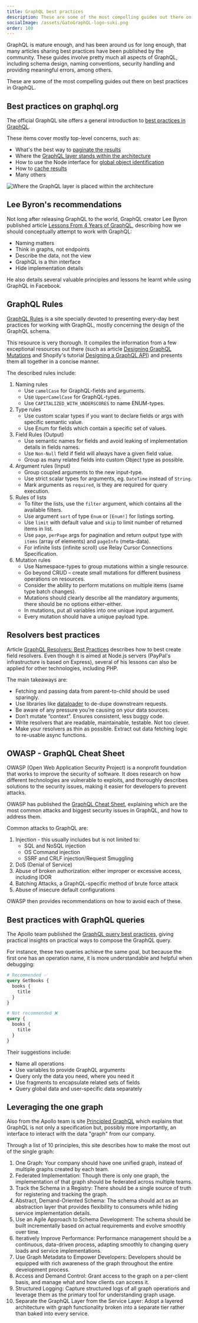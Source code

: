```yaml
---
title: GraphQL best practices
description: These are some of the most compelling guides out there on best practices in GraphQL.
socialImage: /assets/GatoGraphQL-logo-suki.png
order: 100
---
```


GraphQL is mature enough, and has been around us for long enough, that many articles sharing best practices have been published by the community. These guides involve pretty much all aspects of GraphQL, including schema design, naming conventions, security handling and providing meaningful errors, among others.

These are some of the most compelling guides out there on best practices in GraphQL.

## Best practices on graphql.org

The official GraphQL site offers a general introduction to [best practices in GraphQL](https://graphql.org/learn/best-practices/).

These items cover mostly top-level concerns, such as:

- What's the best way to [paginate the results](https://graphql.org/learn/pagination/)
- Where the [GraphQL layer stands within the architecture](https://graphql.org/learn/thinking-in-graphs/#business-logic-layer)
- How to use the Node interface for [global object identification](https://graphql.org/learn/global-object-identification/)
- How to [cache results](https://graphql.org/learn/caching/)
- Many others

![Where the GraphQL layer is placed within the architecture](/assets/guides/downstream/resources/business_layer.png "Where the GraphQL layer is placed within the architecture")

## Lee Byron's recommendations

Not long after releasing GraphQL to the world, GraphQL creator Lee Byron published article [Lessons From 4 Years of GraphQL](https://www.graphql.com/articles/4-years-of-graphql-lee-byron), describing how we should conceptually attempt to work with GraphQL:

- Naming matters
- Think in graphs, not endpoints
- Describe the data, not the view
- GraphQL is a thin interface
- Hide implementation details

He also details several valuable principles and lessons he learnt while using GraphQL in Facebook.

## GraphQL Rules

[GraphQL Rules](https://graphql-rules.onrender.com/) is a site specially devoted to presenting every-day best practices for working with GraphQL, mostly concerning the design of the GraphQL schema.

This resource is very thorough. It compiles the information from a few exceptional resources out there (such as article [Designing GraphQL Mutations](https://www.apollographql.com/blog/graphql/basics/designing-graphql-mutations/) and Shopify's tutorial [Designing a GraphQL API](https://github.com/Shopify/graphql-design-tutorial/blob/master/TUTORIAL.md)) and presents them all together in a concise manner.

The described rules include:

1. Naming rules
    - Use `camelCase` for GraphQL-fields and arguments.
    - Use `UpperCamelCase` for GraphQL-types.
    - Use `CAPITALIZED_WITH_UNDERSCORES` to name ENUM-types.
2. Type rules
    - Use custom scalar types if you want to declare fields or args with specific semantic value.
    - Use Enum for fields which contain a specific set of values.
3. Field Rules (Output)
    - Use semantic names for fields and avoid leaking of implementation details in fields names.
    - Use `Non-Null` field if field will always have a given field value.
    - Group as many related fields into custom Object type as possible.
4. Argument rules (Input)
    - Group coupled arguments to the new input-type.
    - Use strict scalar types for arguments, eg. `DateTime` instead of `String`.
    - Mark arguments as `required`, is they are required for query execution.
5. Rules of lists
    - To filter the lists, use the `filter` argument, which contains all the available filters.
    - Use argument `sort` of type `Enum` or `[Enum!]` for listings sorting.
    - Use `limit` with default value and `skip` to limit number of returned items in list.
    - Use `page`, `perPage` args for pagination and return output type with `items` (array of elements) and `pageInfo` (meta-data).
    - For infinite lists (infinite scroll) use Relay Cursor Connections Specification.
6. Mutation rules
    - Use Namespace-types to group mutations within a single resource.
    - Go beyond CRUD – create small mutations for different business operations on resources.
    - Consider the ability to perform mutations on multiple items (same type batch changes).
    - Mutations should clearly describe all the mandatory arguments, there should be no options either-either.
    - In mutations, put all variables into one unique input argument.
    - Every mutation should have a unique payload type.

## Resolvers best practices

Article [GraphQL Resolvers: Best Practices](https://medium.com/paypal-tech/graphql-resolvers-best-practices-cd36fdbcef55) describes how to best create field resolvers. Even though it is aimed at Node.js servers (PayPal's infrastructure is based on Express), several of his lessons can also be applied for other technologies, including PHP.

The main takeaways are:

- Fetching and passing data from parent-to-child should be used sparingly.
- Use libraries like [dataloader](https://github.com/facebook/dataloader) to de-dupe downstream requests.
- Be aware of any pressure you’re causing on your data sources.
- Don’t mutate “context”. Ensures consistent, less buggy code.
- Write resolvers that are readable, maintainable, testable. Not too clever.
- Make your resolvers as thin as possible. Extract out data fetching logic to re-usable async functions.

## OWASP - GraphQL Cheat Sheet

OWASP (Open Web Application Security Project) is a nonprofit foundation that works to improve the security of software. It does research on how different technologies are vulnerable to exploits, and thoroughly describes solutions to the security issues, making it easier for developers to prevent attacks.

OWASP has published the [GraphQL Cheat Sheet](https://cheatsheetseries.owasp.org/cheatsheets/GraphQL_Cheat_Sheet.html), explaining which are the most common attacks and biggest security issues in GraphQL, and how to address them.

Common attacks to GraphQL are:

1. Injection - this usually includes but is not limited to:
    - SQL and NoSQL injection
    - OS Command injection
    - SSRF and CRLF injection/Request Smuggling
2. DoS (Denial of Service)
3. Abuse of broken authorization: either improper or excessive access, including IDOR
4. Batching Attacks, a GraphQL-specific method of brute force attack
5. Abuse of insecure default configurations

OWASP then provides recommendations on how to avoid each of these.

## Best practices with GraphQL queries

The Apollo team published the [GraphQL query best practices](https://www.apollographql.com/docs/react/data/operation-best-practices/), giving practical insights on practical ways to compose the GraphQL query.

For instance, these two queries achieve the same goal, but because the first one has an operation name, it is more understandable and helpful when debugging:

```graphql
# Recommended ✅
query GetBooks {
  books {
    title
  }
}

# Not recommended ❌
query {
  books {
    title
  }
}
```

Their suggestions include:

- Name all operations
- Use variables to provide GraphQL arguments
- Query only the data you need, where you need it
- Use fragments to encapsulate related sets of fields
- Query global data and user-specific data separately

## Leveraging the one graph

Also from the Apollo team is site [Principled GraphQL](https://principledgraphql.com/) which explains that GraphQL is not only a specification but, possibly more importantly, an interface to interact with the data "graph" from our company.

Through a list of 10 principles, this site describes how to make the most out of the single graph:

1. One Graph: Your company should have one unified graph, instead of multiple graphs created by each team.
2. Federated Implementation: Though there is only one graph, the implementation of that graph should be federated across multiple teams.
3. Track the Schema in a Registry: There should be a single source of truth for registering and tracking the graph.
4. Abstract, Demand-Oriented Schema: The schema should act as an abstraction layer that provides flexibility to consumers while hiding service implementation details.
5. Use an Agile Approach to Schema Development: The schema should be built incrementally based on actual requirements and evolve smoothly over time.
6. Iteratively Improve Performance: Performance management should be a continuous, data-driven process, adapting smoothly to changing query loads and service implementations.
7. Use Graph Metadata to Empower Developers: Developers should be equipped with rich awareness of the graph throughout the entire development process.
8. Access and Demand Control: Grant access to the graph on a per-client basis, and manage what and how clients can access it.
9. Structured Logging: Capture structured logs of all graph operations and leverage them as the primary tool for understanding graph usage.
10. Separate the GraphQL Layer from the Service Layer: Adopt a layered architecture with graph functionality broken into a separate tier rather than baked into every service.
